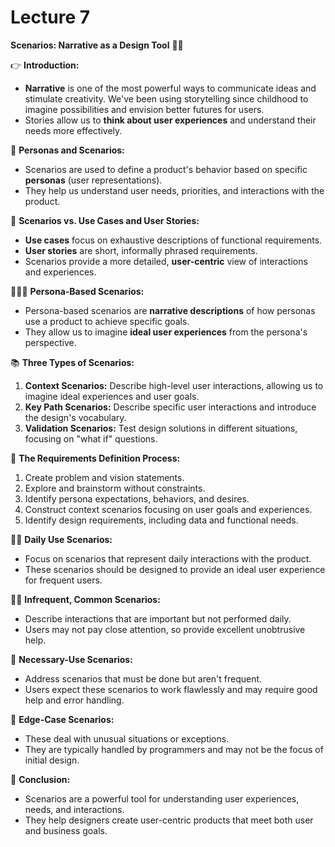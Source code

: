 # Lecture 7

**Scenarios: Narrative as a Design Tool** 📖✨

👉 **Introduction:**

* **Narrative** is one of the most powerful ways to communicate ideas and stimulate creativity. We've been using storytelling since childhood to imagine possibilities and envision better futures for users.
* Stories allow us to **think about user experiences** and understand their needs more effectively.

👥 **Personas and Scenarios:**

* Scenarios are used to define a product's behavior based on specific **personas** (user representations).
* They help us understand user needs, priorities, and interactions with the product.

🔄 **Scenarios vs. Use Cases and User Stories:**

* **Use cases** focus on exhaustive descriptions of functional requirements.
* **User stories** are short, informally phrased requirements.
* Scenarios provide a more detailed, **user-centric** view of interactions and experiences.

🧑‍🤝‍🧑 **Persona-Based Scenarios:**

* Persona-based scenarios are **narrative descriptions** of how personas use a product to achieve specific goals.
* They allow us to imagine **ideal user experiences** from the persona's perspective.

📚 **Three Types of Scenarios:**

1. **Context Scenarios:** Describe high-level user interactions, allowing us to imagine ideal experiences and user goals.
2. **Key Path Scenarios:** Describe specific user interactions and introduce the design's vocabulary.
3. **Validation Scenarios:** Test design solutions in different situations, focusing on "what if" questions.

📜 **The Requirements Definition Process:**

1. Create problem and vision statements.
2. Explore and brainstorm without constraints.
3. Identify persona expectations, behaviors, and desires.
4. Construct context scenarios focusing on user goals and experiences.
5. Identify design requirements, including data and functional needs.

👩‍💻 **Daily Use Scenarios:**

* Focus on scenarios that represent daily interactions with the product.
* These scenarios should be designed to provide an ideal user experience for frequent users.

🧑‍💼 **Infrequent, Common Scenarios:**

* Describe interactions that are important but not performed daily.
* Users may not pay close attention, so provide excellent unobtrusive help.

🔧 **Necessary-Use Scenarios:**

* Address scenarios that must be done but aren't frequent.
* Users expect these scenarios to work flawlessly and may require good help and error handling.

🌌 **Edge-Case Scenarios:**

* These deal with unusual situations or exceptions.
* They are typically handled by programmers and may not be the focus of initial design.

👏 **Conclusion:**

* Scenarios are a powerful tool for understanding user experiences, needs, and interactions.
* They help designers create user-centric products that meet both user and business goals.
